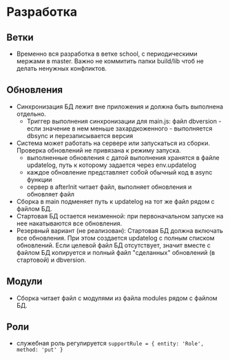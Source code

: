 # Разработка

## Ветки
- Временно вся разработка в ветке school, с периодическими мержами в master. 
Важно не коммитить папки build/lib чтоб не делать ненужных конфликтов.

## Обновления
- Синхронизация БД лежит вне приложения и должна быть выполнена отдельно.
  - Триггер выполнения синхронизации для main.js: файл dbversion - если
  значение в нем меньше захардкоженного - выполняется dbsync и перезаписывается версия
- Система может работать на сервере или запускаться из сборки. Проверка обновлений 
не привязана к режиму запуска.
  - выполненные обновления с датой выполнения хранятся в файле updatelog, путь к которому
  задается через env.updatelog
  - каждое обновление представляет собой обычный код в async функции
  - сервер в afterInit читает файл, выполняет обновления и обновляет файл
- Сборка в main подменяет путь к updatelog на тот же файл рядом с файлом БД.
- Стартовая БД остается неизменной: при первоначальном запуске на нее накатываются все обновления.
- Резервный вариант (не реализован): Стартовая БД должна включать все обновления. При этом создается updatelog с полным
списком обновлений. Если целевой файл БД отсутствует, значит вместе с файлом БД копируется
и полный файл "сделанных" обновлений (в стартовой) и dbversion.   
  
## Модули
- Сборка читает файл с модулями из файла modules рядом с файлом БД. 


## Роли
- служебная роль регулируется `supportRule = { entity: 'Role', method: 'put' }`
